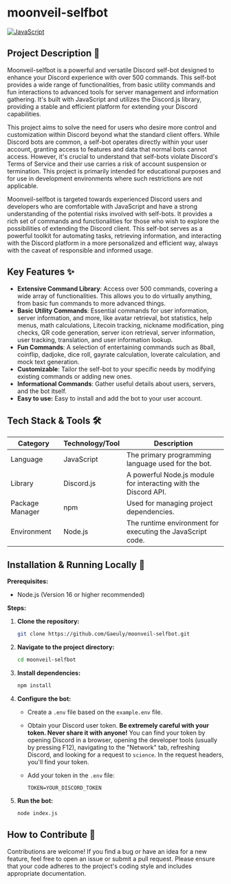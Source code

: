 # moonveil-selfbot

[![JavaScript](https://img.shields.io/badge/JavaScript-F7DF1E?style=for-the-badge&logo=javascript&logoColor=black)](https://www.javascript.com/)

## Project Description 📝

Moonveil-selfbot is a powerful and versatile Discord self-bot designed to enhance your Discord experience with over 500 commands. This self-bot provides a wide range of functionalities, from basic utility commands and fun interactions to advanced tools for server management and information gathering. It's built with JavaScript and utilizes the Discord.js library, providing a stable and efficient platform for extending your Discord capabilities.

This project aims to solve the need for users who desire more control and customization within Discord beyond what the standard client offers. While Discord bots are common, a self-bot operates directly within your user account, granting access to features and data that normal bots cannot access. However, it's crucial to understand that self-bots violate Discord's Terms of Service and their use carries a risk of account suspension or termination. This project is primarily intended for educational purposes and for use in development environments where such restrictions are not applicable.

Moonveil-selfbot is targeted towards experienced Discord users and developers who are comfortable with JavaScript and have a strong understanding of the potential risks involved with self-bots. It provides a rich set of commands and functionalities for those who wish to explore the possibilities of extending the Discord client. This self-bot serves as a powerful toolkit for automating tasks, retrieving information, and interacting with the Discord platform in a more personalized and efficient way, always with the caveat of responsible and informed usage.

## Key Features ✨

*   **Extensive Command Library**: Access over 500 commands, covering a wide array of functionalities. This allows you to do virtually anything, from basic fun commands to more advanced things.
*   **Basic Utility Commands**: Essential commands for user information, server information, and more, like avatar retrieval, bot statistics, help menus, math calculations, Litecoin tracking, nickname modification, ping checks, QR code generation, server icon retrieval, server information, user tracking, translation, and user information lookup.
*   **Fun Commands**: A selection of entertaining commands such as 8ball, coinflip, dadjoke, dice roll, gayrate calculation, loverate calculation, and mock text generation.
*   **Customizable**: Tailor the self-bot to your specific needs by modifying existing commands or adding new ones.
*   **Informational Commands**: Gather useful details about users, servers, and the bot itself.
*   **Easy to use:** Easy to install and add the bot to your user account.

## Tech Stack & Tools 🛠️

| Category    | Technology/Tool   | Description                                                                 |
| ----------- | ----------------- | --------------------------------------------------------------------------- |
| Language      | JavaScript        | The primary programming language used for the bot.                          |
| Library       | Discord.js        | A powerful Node.js module for interacting with the Discord API.            |
| Package Manager | npm               | Used for managing project dependencies.                                     |
| Environment   | Node.js           | The runtime environment for executing the JavaScript code.                  |

## Installation & Running Locally 🚀

**Prerequisites:**

*   Node.js (Version 16 or higher recommended)

**Steps:**

1.  **Clone the repository:**

    ```bash
    git clone https://github.com/Gaeuly/moonveil-selfbot.git
    ```

2.  **Navigate to the project directory:**

    ```bash
    cd moonveil-selfbot
    ```

3.  **Install dependencies:**

    ```bash
    npm install
    ```

4.  **Configure the bot:**

    *   Create a `.env` file based on the `example.env` file.
    *   Obtain your Discord user token. **Be extremely careful with your token. Never share it with anyone!**  You can find your token by opening Discord in a browser, opening the developer tools (usually by pressing F12), navigating to the "Network" tab, refreshing Discord, and looking for a request to `science`. In the request headers, you'll find your token.
    *   Add your token in the `.env` file:

        ```
        TOKEN=YOUR_DISCORD_TOKEN
        ```

5.  **Run the bot:**

    ```bash
    node index.js
    ```

## How to Contribute 🤝

Contributions are welcome! If you find a bug or have an idea for a new feature, feel free to open an issue or submit a pull request. Please ensure that your code adheres to the project's coding style and includes appropriate documentation.